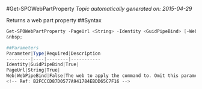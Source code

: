 #Get-SPOWebPartProperty
*Topic automatically generated on: 2015-04-29*

Returns a web part property
##Syntax
```powershell
Get-SPOWebPartProperty -PageUrl <String> -Identity <GuidPipeBind> [-Web <WebPipeBind>]```
&nbsp;

##Parameters
Parameter|Type|Required|Description
---------|----|--------|-----------
Identity|GuidPipeBind|True|
PageUrl|String|True|
Web|WebPipeBind|False|The web to apply the command to. Omit this parameter to use the current web.
<!-- Ref: B2FCCCD87D0577A941784EBDD65C7F16 -->